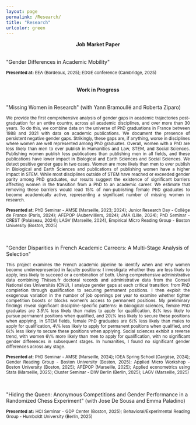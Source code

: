 ```yaml
---
layout: page
permalink: /Research/
title: "Research"
urlcolor: green
---
```

<div align="center">
 <b>Job Market Paper</b>
</div>
&nbsp;  

"Gender Differences in Academic Mobility" 

 
<p align="justify">
<sub> <b>Presented at:</b> EEA (Bordeaux, 2025); EDGE conference (Cambridge, 2025) </sub>

</p>
&nbsp;  


<div align="center">
 <b>Work in Progress</b>
</div>
&nbsp;  

"Missing Women in Research" (with Yann Bramoullé and Roberta Ziparo)
 <p align="justify">
<sub> We provide the first comprehensive analysis of gender gaps in academic trajectories post-graduation for an entire country, across all academic disciplines, and over more than 30 years. To do this, we combine data on the universe of PhD graduations in France between 1988 and 2021 with data on academic publications. We document the presence of persistent negative gender gaps. Strikingly, these gaps are, if anything, worse in disciplines where women are well represented among PhD graduates. Overall, women with a PhD are less likely than men to ever publish in Humanities and Law, STEM, and Social Sciences. Publishing women publish less publications than publishing men in all fields, and these publications have lower impact in Biological and Earth Sciences and Social Sciences. We detect positive gender gaps in two cases. Women are more likely than men to ever publish in Biological and Earth Sciences and publications of publishing women have a higher impact in STEM. While most disciplines outside of STEM have reached or exceeded gender parity among PhD graduates, our results suggest the existence of significant barriers affecting women in the transition from a PhD to an academic career. We estimate that removing these barriers would lead 15% of non-publishing female PhD graduates to become academically active, representing a significant number of missing women in research. </sub> 
</p>
 
<p align="justify">
<sub> <b>Presented at:</b> PhD Seminar - AMSE (Marseille, 2023; 2024); Junior Research Day - Collège de France (Paris, 2024); AFÉPOP (Aubervilliers, 2024); JMA (Lille, 2024); PhD Seminar - CREST (Palaiseau, 2024); LAGV (Marseille, 2024), Empirical Micro Reading Group - Boston University (Boston, 2025) </sub>

</p>
&nbsp;  


"Gender Disparities in French Academic Carreers: A Multi-Stage Analysis of Selection"

<p align="justify">
<sub> This project examines the French academic pipeline to identify when and why women become underrepresented in faculty positions: I investigate whether they are less likely to apply, less likely to succeed or a combination of both. Using comprehensive administrative data combining Thèses.fr doctoral records and administrative data from the Conseil National des Universités (CNU), I analyze gender gaps at each critical transition: from PhD completion through qualification to securing permanent positions. I then exploit the exogenous variation in the number of job openings per year to examine whether tighter competition boosts or blocks women's access to permanent positions. My preliminary findings reveal significant discipline-specific patterns: in biological sciences, female PhD graduates are 3.5\% less likely than males to apply for qualification, 8\% less likely to pursue permanent positions when qualified, and 20\% less likely to secure these positions when applying. In STEM fields, female PhD graduates are 6\% less likely than males to apply for qualification, 4\% less likely to apply for permanent positions when qualified, and 6\% less likely to secure these positions when applying. Social sciences exhibit a reverse trend, with women 6\% more likely than men to apply for qualification, with no significant gender differences in subsequent stages. In humanities, I found no significant gender differences across any stage.
</p>
<p align="justify">  
<sub> <b>Presented at:</b> PhD Seminar - AMSE (Marseille, 2024); IOEA Spring School (Cargèse, 2024); Gender Reading Group - Boston University (Boston, 2025); Applied Micro Workshop - Boston University (Boston, 2025); AFÉPOP (Marseille, 2025); Applied econometrics using Stata (Marseille, 2025); Cluster Seminar - DIW Berlin (Berlin, 2025); LAGV (Marseille, 2025) </sub>

</p>
&nbsp;  



"Hiding the Queen: Anonymous Competitions and Gender Performance in a Randomized Chess Experiment" (with Jose De Sousa and Emma Paladino)

<p align="justify">
<sub> <b>Presented at:</b> HCI Seminar - GDP Center (Boston, 2025); Behavioral/Experimental Reading Group - Humboldt University (Berlin, 2025)
</p>
